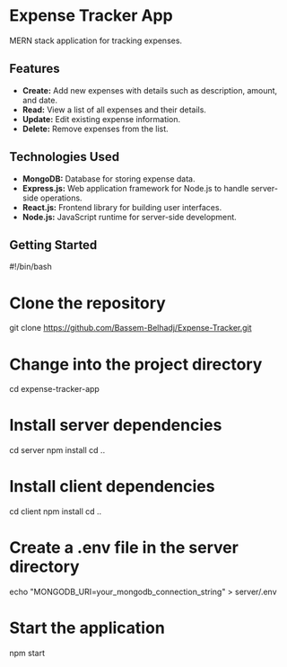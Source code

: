 # Expense Tracker App

 MERN stack application for tracking expenses.

## Features

- **Create:** Add new expenses with details such as description, amount, and date.
- **Read:** View a list of all expenses and their details.
- **Update:** Edit existing expense information.
- **Delete:** Remove expenses from the list.

## Technologies Used

- **MongoDB:** Database for storing expense data.
- **Express.js:** Web application framework for Node.js to handle server-side operations.
- **React.js:** Frontend library for building user interfaces.
- **Node.js:** JavaScript runtime for server-side development.

## Getting Started

#!/bin/bash

# Clone the repository
git clone https://github.com/Bassem-Belhadj/Expense-Tracker.git

# Change into the project directory
cd expense-tracker-app

# Install server dependencies
cd server
npm install
cd ..

# Install client dependencies
cd client
npm install
cd ..

# Create a .env file in the server directory
echo "MONGODB_URI=your_mongodb_connection_string" > server/.env

# Start the application
npm start



